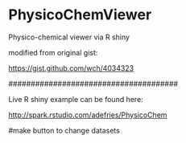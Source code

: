 PhysicoChemViewer
=================

Physico-chemical viewer via R shiny

modified from original gist:

https://gist.github.com/wch/4034323

######################################

Live R shiny example can be found here:

http://spark.rstudio.com/adefries/PhysicoChem

#make button to change datasets


